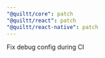 ```yaml
---
"@quiltt/core": patch
"@quiltt/react": patch
"@quiltt/react-native": patch
---
```


Fix debug config during CI
